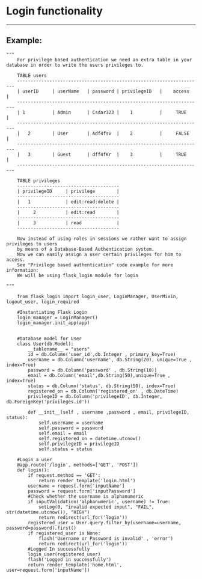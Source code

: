 # Login functionality
-------

## Example:


    """
        For privilege based authentication we need an extra table in your database in order to write the users privileges to.

        TABLE users
        ---------------------------------------------------------------------
        | userID     | userName   | password | privilegeID   |    access	| 
        ---------------------------------------------------------------------   
        | 1	         | Admin	  | Csdar323 |	  1		     | 	   TRUE		|
        ---------------------------------------------------------------------   	
        |	2	     | User		  | Adf4fsv  |	  2		     |	   FALSE	|
        ---------------------------------------------------------------------   
        |	3	     | Guest	  | dff4fKr  |	  3		     |	   TRUE		|
        ---------------------------------------------------------------------   

        TABLE privileges
        -------------------------------------- 
        | privilegeID     | privilege        |
        --------------------------------------
        |   1	    	  | edit:read:delete |
        --------------------------------------
        |	  2	 	      | edit:read		 |
        --------------------------------------
        |	  3	 	      | read	         |
        --------------------------------------

        Now instead of using roles in sessions we rather want to assign privileges to users
        by means of a Database-Based Authentication system.
        Now we can easily assign a user certain privileges for him to access.
        See "Privilege based authentication" code example for more information:
        We will be using flask_login module for login
    
    """

        from flask_login import login_user, LoginManager, UserMixin, logout_user, login_required

        #Instantiating Flask Login
        login_manager = LoginManager()
        login_manager.init_app(app)


        #Database model for User
        class User(db.Model):
            __tablename__ = "users"
            id = db.Column('user_id',db.Integer , primary_key=True)
            username = db.Column('username', db.String(20), unique=True , index=True)
            password = db.Column('password' , db.String(10))
            email = db.Column('email',db.String(50),unique=True , index=True)
            status = db.Column('status', db.String(50), index=True)
            registered_on = db.Column('registered_on' , db.DateTime)
            privilegeID = db.Column('privilegeID', db.Integer, db.ForeignKey('privileges.id'))
 
            def __init__(self , username ,password , email, privilegeID, status):
                self.username = username
                self.password = password
                self.email = email
                self.registered_on = datetime.utcnow()
                self.privilegeID = privilegeID
                self.status = status

        #Login a user
        @app.route('/login', methods=['GET', 'POST'])
        def login():
            if request.method == 'GET':
                return render_template('login.html')
            username = request.form['inputName']
            password = request.form['inputPassword']
            #Check whether the username is alphanumeric
            if inputValidation('alphanumeric', username) != True:
                setLog(0, "invalid expected input", "FAIL", str(datetime.utcnow()), "HIGH")
                return redirect(url_for('login'))
            registered_user = User.query.filter_by(username=username, password=password).first()
            if registered_user is None:
                flash('Username or Password is invalid' , 'error')
                return redirect(url_for('login'))
            #Logged In successfully
            login_user(registered_user)
            flash('Logged in successfully')
            return render_template('home.html', user=request.form['inputName'])

